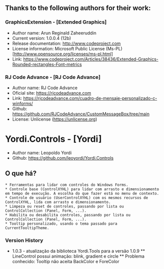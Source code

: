 ﻿## Thanks to the following authors for their work:
 ### GraphicsExtension - [Extended Graphics]
 * Author name:           Arun Reginald Zaheeruddin
 * Current version:       1.0.0.4 (12b)
 * Release documentation: http://www.codeproject.com
 * License information:   Microsoft Public License (Ms-PL) [http://www.opensource.org/licenses/ms-pl.html]
 * Link:				  https://www.codeproject.com/Articles/38436/Extended-Graphics-Rounded-rectangles-Font-metrics


 ### RJ Code Advance - [RJ Code Advance]
 * Author name:          RJ Code Advance                    
 * Oficial site:         https://rjcodeadvance.com
 * Link:                 https://rjcodeadvance.com/cuadro-de-mensaje-personalizado-c-winforms/  
 * Github:               https://github.com/RJCodeAdvance/CustomMessageBox/tree/main
 * License:              Unlicense (https://unlicense.org)


# Yordi.Controls - [Yordi]
 * Author name:          Leopoldo Yordi
 * Github:               https://github.com/leoyordi/Yordi.Controls


## O que há?
	* Ferramentas para lidar com controles do Windows Forms.
	* Controle base (ControlXYHL) para lidar com arrasto e dimensionamento em tempo de execução. A escolha do que fazer está no menu de contexto.
	* Controle de usuário (UserControlXYHL) com os mesmos recursos de ControlXYHL, lida com arrasto e dimensionamento.
	* Limpeza ou reset de controles, passando por lista ou ControlCollection (Panel, Form, ...).
	* Habilita ou desabilita controles, passando por lista ou ControlCollection (Panel, Form, ...).
	* Tooltip personalizado, usando o tema passado para CurrentTooltipTheme.


### Version History
* 1.0.3 - atualização da biblioteca Yordi.Tools para a versão 1.0.9
** LineControl possui animação: blink, gradient e circle
** Problema conhecido: Tooltip não aceita BackColor e ForeColor